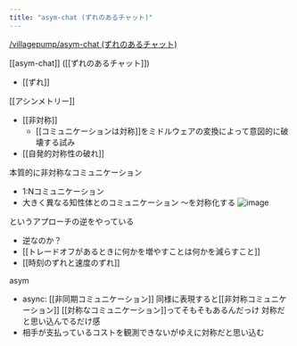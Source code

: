 ```yaml
---
title: "asym-chat (ずれのあるチャット)"
---
```


[/villagepump/asym-chat (ずれのあるチャット)](https://scrapbox.io/villagepump/asym-chat (ずれのあるチャット))

[[asym-chat]] ([[ずれのあるチャット]])
- [[ずれ]]

[[アシンメトリー]]
- [[非対称]]
    - [[コミュニケーションは対称]]をミドルウェアの変換によって意図的に破壊する試み
- [[自発的対称性の破れ]]

本質的に非対称なコミュニケーション
- 1:Nコミュニケーション
- 大きく異なる知性体とのコミュニケーション
〜を対称化する
![image](https://gyazo.com/5a5153a76f55c6a0732029edc931677e/thumb/1000)

というアプローチの逆をやっている
- 逆なのか？
- [[トレードオフがあるときに何かを増やすことは何かを減らすこと]]
- [[時刻のずれと速度のずれ]]


asym
- async: [[非同期コミュニケーション]]
同様に表現すると[[非対称コミュニケーション]]
[[対称なコミュニケーション]]ってそもそもあるんだっけ
対称だと思い込んでるだけ感
- 相手が支払っているコストを観測できないがゆえに対称だと思い込む

